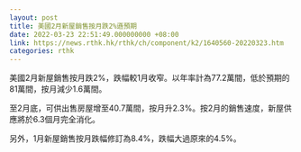 ```yaml
---
layout: post
title: 美國2月新屋銷售按月跌2%遜預期
date: 2022-03-23 22:51:49.000000000 +08:00
link: https://news.rthk.hk/rthk/ch/component/k2/1640560-20220323.htm
categories: rthk
---
```


美國2月新屋銷售按月跌2%，跌幅較1月收窄。以年率計為77.2萬間，低於預期的81萬間，按月減少1.6萬間。

至2月底，可供出售房屋增至40.7萬間，按月升2.3%。按2月的銷售速度，新屋供應將於6.3個月完全消化。

另外，1月新屋銷售按月跌幅修訂為8.4%，跌幅大過原來的4.5%。
